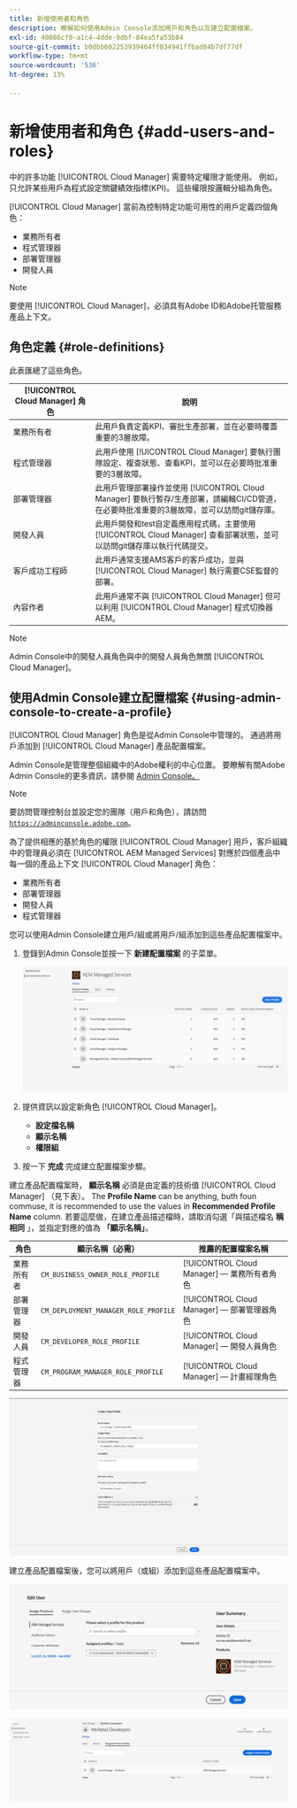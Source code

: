 ```yaml
---
title: 新增使用者和角色
description: 瞭解如何使用Admin Console添加用戶和角色以及建立配置檔案。
exl-id: 40086cf0-a1c4-4dde-9dbf-84ea5fa53b84
source-git-commit: b0dbb602253939464ff034941ffbad84b7df77df
workflow-type: tm+mt
source-wordcount: '536'
ht-degree: 13%

---
```



# 新增使用者和角色 {#add-users-and-roles}

中的許多功能 [!UICONTROL Cloud Manager] 需要特定權限才能使用。 例如，只允許某些用戶為程式設定關鍵績效指標(KPI)。 這些權限按邏輯分組為角色。

[!UICONTROL Cloud Manager] 當前為控制特定功能可用性的用戶定義四個角色：

* 業務所有者
* 程式管理器
* 部署管理器
* 開發人員

>[!NOTE]
>
>要使用 [!UICONTROL Cloud Manager]，必須具有Adobe ID和Adobe托管服務產品上下文。

## 角色定義 {#role-definitions}

此表匯總了這些角色。

| [!UICONTROL Cloud Manager] 角色 | 說明 |
|--- |--- |
| 業務所有者 | 此用戶負責定義KPI、審批生產部署，並在必要時覆蓋重要的3層故障。 |
| 程式管理器 | 此用戶使用 [!UICONTROL Cloud Manager] 要執行團隊設定、複查狀態、查看KPI，並可以在必要時批准重要的3層故障。 |
| 部署管理器 | 此用戶管理部署操作並使用 [!UICONTROL Cloud Manager] 要執行暫存/生產部署，請編輯CI/CD管道，在必要時批准重要的3層故障，並可以訪問git儲存庫。 |
| 開發人員 | 此用戶開發和test自定義應用程式碼，主要使用 [!UICONTROL Cloud Manager] 查看部署狀態，並可以訪問git儲存庫以執行代碼提交。 |
| 客戶成功工程師 | 此用戶通常支援AMS客戶的客戶成功，並與 [!UICONTROL Cloud Manager] 執行需要CSE監督的部署。 |
| 內容作者 | 此用戶通常不與 [!UICONTROL Cloud Manager] 但可以利用 [!UICONTROL Cloud Manager] 程式切換器AEM。 |

>[!NOTE]
>
>Admin Console中的開發人員角色與中的開發人員角色無關 [!UICONTROL Cloud Manager]。

## 使用Admin Console建立配置檔案 {#using-admin-console-to-create-a-profile}

[!UICONTROL Cloud Manager] 角色是從Admin Console中管理的。 通過將用戶添加到 [!UICONTROL Cloud Manager] 產品配置檔案。

Admin Console是管理整個組織中的Adobe權利的中心位置。 要瞭解有關Adobe Admin Console的更多資訊，請參閱 [Admin Console。](https://helpx.adobe.com/tw/enterprise/using/admin-console.html)

>[!NOTE]
>
>要訪問管理控制台並設定您的團隊（用戶和角色），請訪問 [`https://adminconsole.adobe.com`](https://adminconsole.adobe.com)。

為了提供相應的基於角色的權限 [!UICONTROL Cloud Manager] 用戶，客戶組織中的管理員必須在 [!UICONTROL AEM Managed Services] 對應於四個產品中每一個的產品上下文 [!UICONTROL Cloud Manager] 角色：

* 業務所有者
* 部署管理器
* 開發人員
* 程式管理器

您可以使用Admin Console建立用戶/組或將用戶/組添加到這些產品配置檔案中。

1. 登錄到Admin Console並按一下 **新建配置檔案** 的子菜單。

   ![新建配置檔案](/help/assets/admin_console_roles-1.png)

1. 提供資訊以設定新角色 [!UICONTROL Cloud Manager]。

   * **設定檔名稱**
   * **顯示名稱**
   * **權限組**

1. 按一下 **完成** 完成建立配置檔案步驟。

建立產品配置檔案時， **顯示名稱** 必須是由定義的技術值 [!UICONTROL Cloud Manager] （見下表）。 The **Profile Name** can be anything, buth foun commuse, it is recommended to use the values in **Recommended Profile Name** column. 若要這麼做，在建立產品描述檔時，請取消勾選「與描述檔名 **稱相同** 」，並指定對應的值為 **「顯示名稱」**。

| **角色** | **顯示名稱（必需）** | **推薦的配置檔案名稱** |
|---|---|---|
| 業務所有者 | `CM_BUSINESS_OWNER_ROLE_PROFILE` | [!UICONTROL Cloud Manager]  — 業務所有者角色 |
| 部署管理器 | `CM_DEPLOYMENT_MANAGER_ROLE_PROFILE` | [!UICONTROL Cloud Manager]  — 部署管理器角色 |
| 開發人員 | `CM_DEVELOPER_ROLE_PROFILE` | [!UICONTROL Cloud Manager]  — 開發人員角色 |
| 程式管理器 | `CM_PROGRAM_MANAGER_ROLE_PROFILE` | [!UICONTROL Cloud Manager]  — 計畫經理角色 |

![建立新配置檔案](/help/assets/screen_shot_2018-05-04at171819.png)

建立產品配置檔案後，您可以將用戶（或組）添加到這些產品配置檔案中。

![編輯用戶](/help/assets/image2018-4-9_15-19-26.png)

![用戶組](/help/assets/image2018-4-9_15-16-47.png)
